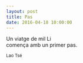 ```yaml
---
layout: post
title: Pas
date: 2016-04-18 10:00:00
---
```


Un viatge de mil Li<br />
comença amb un primer pas.<br />

<small>Lao Tsé</small>


